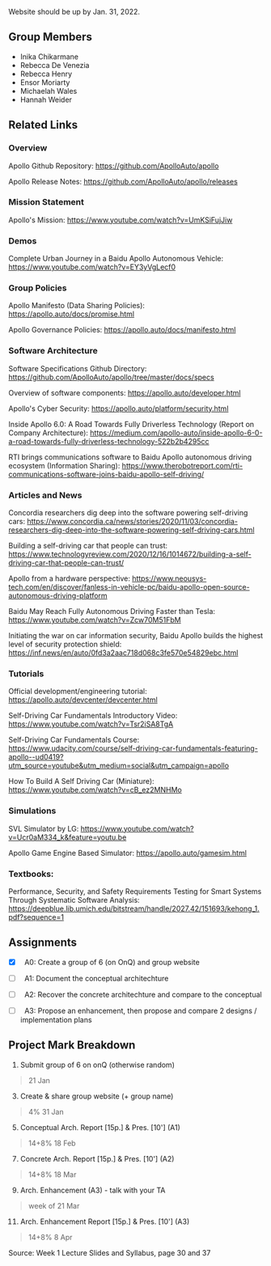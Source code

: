 Website should be up by Jan. 31, 2022. 

## Group Members
- Inika Chikarmane
- Rebecca De Venezia
- Rebecca Henry
- Ensor Moriarty
- Michaelah Wales
- Hannah Weider


## Related Links

### Overview
Apollo Github Repository: https://github.com/ApolloAuto/apollo

Apollo Release Notes: https://github.com/ApolloAuto/apollo/releases

### Mission Statement  
Apollo's Mission: https://www.youtube.com/watch?v=UmKSiFujJiw

### Demos
Complete Urban Journey in a Baidu Apollo Autonomous Vehicle: https://www.youtube.com/watch?v=EY3yVgLecf0

### Group Policies
Apollo Manifesto (Data Sharing Policies): https://apollo.auto/docs/promise.html

Apollo Governance Policies: https://apollo.auto/docs/manifesto.html

### Software Architecture
Software Specifications Github Directory:
https://github.com/ApolloAuto/apollo/tree/master/docs/specs

Overview of software components: https://apollo.auto/developer.html

Apollo's Cyber Security: https://apollo.auto/platform/security.html

Inside Apollo 6.0: A Road Towards Fully Driverless Technology (Report on Company Architecture): https://medium.com/apollo-auto/inside-apollo-6-0-a-road-towards-fully-driverless-technology-522b2b4295cc 

RTI brings communications software to Baidu Apollo autonomous driving ecosystem (Information Sharing): https://www.therobotreport.com/rti-communications-software-joins-baidu-apollo-self-driving/

### Articles and News
Concordia researchers dig deep into the software powering self-driving cars: https://www.concordia.ca/news/stories/2020/11/03/concordia-researchers-dig-deep-into-the-software-powering-self-driving-cars.html

Building a self-driving car that people can trust: https://www.technologyreview.com/2020/12/16/1014672/building-a-self-driving-car-that-people-can-trust/

Apollo from a hardware perspective: https://www.neousys-tech.com/en/discover/fanless-in-vehicle-pc/baidu-apollo-open-source-autonomous-driving-platform

Baidu May Reach Fully Autonomous Driving Faster than Tesla: https://www.youtube.com/watch?v=Zcw70M51FbM

Initiating the war on car information security, Baidu Apollo builds the highest level of security protection shield: https://inf.news/en/auto/0fd3a2aac718d068c3fe570e54829ebc.html


### Tutorials
Official development/engineering tutorial: https://apollo.auto/devcenter/devcenter.html

Self-Driving Car Fundamentals Introductory Video: https://www.youtube.com/watch?v=Tsr2iSA8TgA

Self-Driving Car Fundamentals Course: https://www.udacity.com/course/self-driving-car-fundamentals-featuring-apollo--ud0419?utm_source=youtube&utm_medium=social&utm_campaign=apollo

How To Build A Self Driving Car (Miniature): https://www.youtube.com/watch?v=cB_ez2MNHMo

### Simulations
SVL Simulator by LG: https://www.youtube.com/watch?v=Ucr0aM334_k&feature=youtu.be

Apollo Game Engine Based Simulator: https://apollo.auto/gamesim.html

### Textbooks:
Performance, Security, and Safety Requirements Testing
for Smart Systems Through Systematic Software Analysis: https://deepblue.lib.umich.edu/bitstream/handle/2027.42/151693/kehong_1.pdf?sequence=1


## Assignments

- [X] &nbsp; A0: Create a group of 6 (on OnQ) and group website 
- [ ] &nbsp; A1: Document the conceptual architechture
- [ ] &nbsp; A2: Recover the concrete architechture and compare to the conceptual
- [ ] &nbsp; A3: Propose an enhancement, then propose and compare 2 designs / implementation plans


## Project Mark Breakdown
1. Submit group of 6 on onQ (otherwise random)                           
> 21 Jan 
3. Create & share group website (+ group name)                  
> 4%  31 Jan 
5. Conceptual Arch. Report [15p.] & Pres. [10'] (A1)         
> 14+8%  18 Feb 
7. Concrete Arch. Report [15p.] & Pres. [10'] (A2)           
> 14+8%  18 Mar 
9. Arch. Enhancement (A3) - talk with your TA                    
> week of 21 Mar 
11. Arch. Enhancement Report [15p.] & Pres. [10'] (A3)         
> 14+8%  8 Apr

Source: Week 1 Lecture Slides and Syllabus, page 30 and 37
